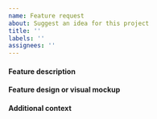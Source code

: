 ```yaml
---
name: Feature request
about: Suggest an idea for this project
title: ''
labels: ''
assignees: ''
---
```


#### Feature description


#### Feature design or visual mockup


#### Additional context
